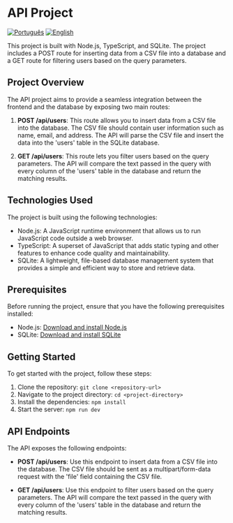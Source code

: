 # API Project

[![Português](https://img.shields.io/badge/Idioma-Portugu%C3%AAs-blue)](README.pt.md) [![English](https://img.shields.io/badge/Language-English-green)](README.md)

This project is built with Node.js, TypeScript, and SQLite. The project includes a POST route for inserting data from a CSV file into a database and a GET route for filtering users based on the query parameters.

## Project Overview

The API project aims to provide a seamless integration between the frontend and the database by exposing two main routes:

1. **POST /api/users**: This route allows you to insert data from a CSV file into the database. The CSV file should contain user information such as name, email, and address. The API will parse the CSV file and insert the data into the 'users' table in the SQLite database.

2. **GET /api/users**: This route lets you filter users based on the query parameters. The API will compare the text passed in the query with every column of the 'users' table in the database and return the matching results.

## Technologies Used

The project is built using the following technologies:

- Node.js: A JavaScript runtime environment that allows us to run JavaScript code outside a web browser.
- TypeScript: A superset of JavaScript that adds static typing and other features to enhance code quality and maintainability.
- SQLite: A lightweight, file-based database management system that provides a simple and efficient way to store and retrieve data.

## Prerequisites

Before running the project, ensure that you have the following prerequisites installed:

- Node.js: [Download and install Node.js](https://nodejs.org/en/download/)
- SQLite: [Download and install SQLite](https://www.sqlite.org/download.html)

## Getting Started

To get started with the project, follow these steps:

1. Clone the repository: `git clone <repository-url>`
2. Navigate to the project directory: `cd <project-directory>`
3. Install the dependencies: `npm install`
4. Start the server: `npm run dev`

## API Endpoints

The API exposes the following endpoints:

- **POST /api/users**: Use this endpoint to insert data from a CSV file into the database. The CSV file should be sent as a multipart/form-data request with the 'file' field containing the CSV file.

- **GET /api/users**: Use this endpoint to filter users based on the query parameters. The API will compare the text passed in the query with every column of the 'users' table in the database and return the matching results.
